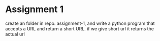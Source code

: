 # Assignment 1
create an folder in repo. assignment-1,  and
write a python program that
accepts a URL and return a short URL.
if we give short url it returns the actual url

